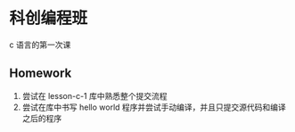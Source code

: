 # 科创编程班

c 语言的第一次课

## Homework

1. 尝试在 lesson-c-1 库中熟悉整个提交流程
2. 尝试在库中书写 hello world 程序并尝试手动编译，并且只提交源代码和编译之后的程序

